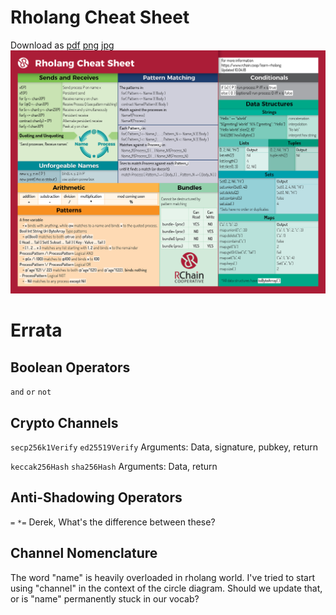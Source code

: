 # Rholang Cheat Sheet

Download as [pdf](RholangCheetSheet_10.04.18.pdf) [png](RholangCheetSheet_10.04.18.png) [jpg](RholangCheetSheet_10.04.18.jpg)
![Rendered cheat sheet](RholangCheetSheet_10.04.18.png)

# Errata

## Boolean Operators
`and` `or` `not`

## Crypto Channels
`secp256k1Verify`
`ed25519Verify`
Arguments: Data, signature, pubkey, return

`keccak256Hash`
`sha256Hash`
Arguments: Data, return

## Anti-Shadowing Operators
`=` `*=` Derek, What's the difference between these?

## Channel Nomenclature
The word "name" is heavily overloaded in rholang world. I've tried to start using "channel" in the context of the circle diagram. Should we update that, or is "name" permanently stuck in our vocab?
